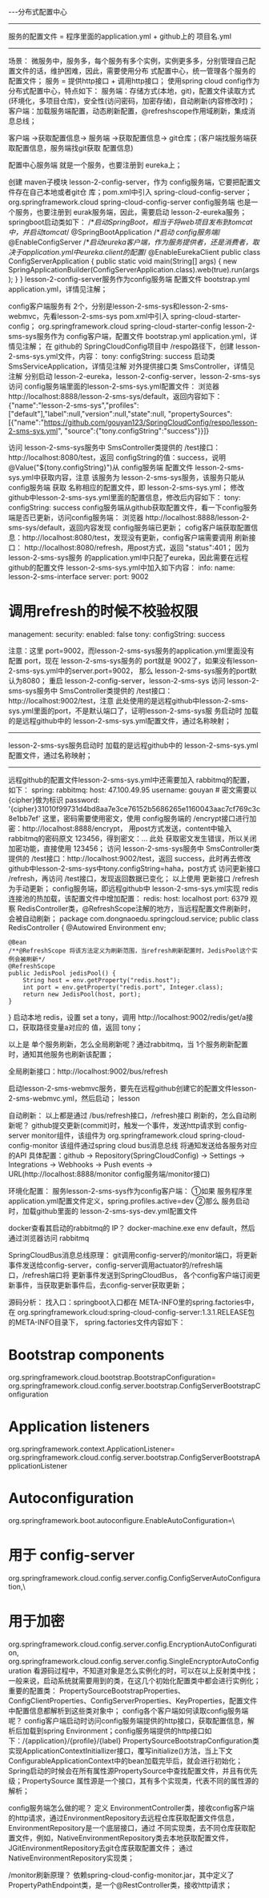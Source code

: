 ---分布式配置中心
*****************************************************************************************
服务的配置文件 = 程序里面的application.yml + github上的 项目名.yml
*****************************************************************************************
场景：
微服务中，服务多，每个服务有多个实例，实例更多多，分别管理自己配置文件的话，维护困难，因此，需要使用分布
式配置中心，统一管理各个服务的配置文件；
服务 = 提供http接口 + 调用http接口；
使用spring cloud config作为分布式配置中心，特点如下：
服务端：存储方式(本地，git)，配置文件读取方式(环境化，多项目仓库)，安全性(访问密码，加密存储)，自动刷新(内容修改时)；
客户端：加载服务端配置，动态刷新配置，@refreshscope作用域刷新，集成消息总线；

客户端  →获取配置信息→  服务端  →获取配置信息→  git仓库；(客户端找服务端获取配置信息，服务端找git获取
配置信息)

配置中心服务端 就是一个服务，也要注册到 eureka上；

创建 maven子模块 lesson-2-config-server，作为 config服务端，它要把配置文件存在自己本地或者git仓
库；pom.xml中引入 spring-cloud-config-server；
<dependency>
    <groupId>org.springframework.cloud</groupId>
    <artifactId>spring-cloud-config-server</artifactId>
</dependency>
config服务端 也是一个服务，也要注册到 eurak服务端，因此，需要启动 lesson-2-eureka服务；
springboot启动类如下：
/**启动SpringBoot，相当于将web项目发布到tomcat中，并启动tomcat*/
@SpringBootApplication
/**启动 config服务端*/
@EnableConfigServer
/**启动eureka客户端，作为服务提供者，还是消费者，取决于application.yml中eureka.client的配置*/
@EnableEurekaClient
public class ConfigServerApplication {
	public static void main(String[] args) {
		new SpringApplicationBuilder(ConfigServerApplication.class).web(true).run(args);
	}
}
lesson-2-config-server服务作为config服务端 配置文件 bootstrap.yml application.yml，详情见注解；

config客户端服务有 2个，分别是lesson-2-sms-sys和lesson-2-sms-webmvc，先看lesson-2-sms-sys
pom.xml中引入 spring-cloud-starter-config；
<dependency>
    <groupId>org.springframework.cloud</groupId>
    <artifactId>spring-cloud-starter-config</artifactId>
</dependency>
lesson-2-sms-sys服务作为 config客户端，配置文件 bootstrap.yml application.yml，详情见注解；
在 github的 SpringCloudConfig项目中 /respo路径下，创建 lesson-2-sms-sys.yml文件，内容：
tony:
     configString: success
启动类 SmsServiceApplication，详情见注解
对外提供接口类 SmsController，详情见注解
分别启动 lesson-2-eureka，lesson-2-config-server，lesson-2-sms-sys
访问 config服务端里面的lesson-2-sms-sys.yml配置文件：
浏览器 http://localhost:8888/lesson-2-sms-sys/default，返回内容如下：
{"name":"lesson-2-sms-sys","profiles":["default"],"label":null,"version":null,"state":null,
"propertySources":[{"name":"https://github.com/gouyan123/SpringCloudConfig/respo/lesson-2-sms-sys.yml",
"source":{"tony.configString":"success"}}]}

访问 lesson-2-sms-sys服务中 SmsController类提供的 /test接口：http://localhost:8080/test，返回
configString的值：success，说明 @Value("${tony.configString}")从 config服务端 配置文件
lesson-2-sms-sys.yml中获取内容，注意 该服务为 lesson-2-sms-sys服务，该服务只能从 config服务端
获取 名称相应的配置文件，即 lesson-2-sms-sys.yml；
修改github中lesson-2-sms-sys.yml里面的配置信息，修改后内容如下：
tony:
     configString: success
config服务端从github获取配置文件，看一下config服务端是否已更新，访问config服务端：
浏览器 http://localhost:8888/lesson-2-sms-sys/default，返回内容发现 config服务端已更新；
cofig客户端获取配置信息：http://localhost:8080/test，发现没有更新，config客户端需要调用 刷新接口：
http://localhost:8080/refresh，用post方式，返回 "status":401；
因为 lesson-2-sms-sys服务 的application.yml中只配了eureka，因此需要在远程github的配置文件
lesson-2-sms-sys.yml中加入如下内容：
info:
  name: lesson-2-sms-interface
server:
  port: 9002
# 调用refresh的时候不校验权限
management:
  security:
    enabled: false
tony:
  configString: success

注意：这里 port=9002，而lesson-2-sms-sys服务的application.yml里面没有配置 port，现在
lesson-2-sms-sys服务的 port就是 9002了，如果没有lesson-2-sms-sys.yml中的server.port=9002，
那么 lesson-2-sms-sys服务的port默认为8080；
重启 lesson-2-config-server，lesson-2-sms-sys
访问 lesson-2-sms-sys服务中 SmsController类提供的 /test接口：http://localhost:9002/test，注意
此处使用的是远程github中lesson-2-sms-sys.yml里面的port，不是默认端口了，证明lesson-2-sms-sys服
务启动时 加载的是远程github中的 lesson-2-sms-sys.yml配置文件，通过名称映射；
*****************************************************************************************
lesson-2-sms-sys服务启动时 加载的是远程github中的 lesson-2-sms-sys.yml配置文件，通过名称映射；
*****************************************************************************************
远程github的配置文件lesson-2-sms-sys.yml中还需要加入 rabbitmq的配置，如下：
spring:
  rabbitmq:
    host: 47.100.49.95
    username: gouyan
    # 密文需要以{cipher}做为标识
    password: '{cipher}31010f99731d4bd8aa7e3ce76152b5686265e1160043aac7cf769c3c8e1bb7ef'
这里，密码需要使用密文，使用 config服务端的 /encrypt接口进行加密：http://localhost:8888/encrypt，
用post方式发送，content中输入rabbitmq的密码原文 123456，得到密文：...
此处 获取密文发生错误，所以关闭 加密功能，直接使用 123456；
访问 lesson-2-sms-sys服务中 SmsController类提供的 /test接口：http://localhost:9002/test，返回
success，此时再去修改github中lesson-2-sms-sys中tony.configString=haha，post方式 访问更新接口
/refresh，再访问 /test接口，发现返回数据已变化；
以上使用 更新接口 /refresh为手动更新；
config服务端，即远程github中 lesson-2-sms-sys.yml实现 redis连接池的热加载，该配置文件中增加配置：
redis:
  host: localhost
  port: 6379
观察 RedisController类，@RefreshScope注解的地方，当远程配置文件刷新时，会被自动刷新；
package com.dongnaoedu.springcloud.service;
public class RedisController {
	@Autowired
	Environment env;

	@Bean
	/**@RefreshScope 将该方法定义为刷新范围，当refresh刷新配置时，JedisPool这个实例会被刷新*/
	@RefreshScope
	public JedisPool jedisPool() {
		String host = env.getProperty("redis.host");
		int port = env.getProperty("redis.port", Integer.class);
		return new JedisPool(host, port);
	}
}
启动本地 redis，设置 set a tony，调用 http://localhost:9002/redis/get/a接口，获取路径变量a对应的
值，返回 tony；

以上是 单个服务刷新，怎么全局刷新呢？通过rabbitmq，当 1个服务刷新配置时，通知其他服务也刷新该配置；

全局刷新接口：http://localhost:9002/bus/refresh

启动lesson-2-sms-webmvc服务，要先在远程github创建它的配置文件lesson-2-sms-webmvc.yml，然后启动；
lesson

自动刷新：
以上都是通过 /bus/refresh接口，/refresh接口 刷新的，怎么自动刷新呢？
github提交更新(commit)时，触发一个事件，发送http请求到 config-server monitor组件，该组件为
<dependency>
    <groupId>org.springframework.cloud</groupId>
    <artifactId>spring-cloud-config-monitor</artifactId>
</dependency>
该组件通过spring cloud bus消息总线 将通知发送给各服务对应的API
具体配置：github → Repository(SpringCloudConfig) → Settings → Integrations → Webhooks →
Push events → URL(http://localhost:8888/monitor config服务端/monitor接口)

环境化配置：
服务lesson-2-sms-sys作为config客户端：
①如果 服务程序里application.yml配置文件定义，spring.profiles.active=dev
②那么 服务启动时，加载github里面的 lesson-2-sms-sys-dev.yml配置文件

docker查看其启动的rabbitmq的 IP？
docker-machine.exe env default，然后通过浏览器访问 rabbitmq

SpringCloudBus消息总线原理：
git调用config-server的/monitor端口，将更新事件发送给config-server，config-server调用actuator的/refresh端口，/refresh端口将 更新事件发送到SpringCloudBus，
各个config客户端订阅更新事件，当获取更新事件后，去config-server获取更新；

源码分析：
找入口：springboot入口都在 META-INFO里的spring.factories中，在 org.springframework.cloud:spring-cloud-config-server:1.3.1.RELEASE包的META-INFO目录下，
spring.factories文件内容如下：
# Bootstrap components
org.springframework.cloud.bootstrap.BootstrapConfiguration=\
org.springframework.cloud.config.server.bootstrap.ConfigServerBootstrapConfiguration
# Application listeners
org.springframework.context.ApplicationListener=\
org.springframework.cloud.config.server.bootstrap.ConfigServerBootstrapApplicationListener
# Autoconfiguration
org.springframework.boot.autoconfigure.EnableAutoConfiguration=\
# 用于 config-server
org.springframework.cloud.config.server.config.ConfigServerAutoConfiguration,\
# 用于加密
org.springframework.cloud.config.server.config.EncryptionAutoConfiguration,\
org.springframework.cloud.config.server.config.SingleEncryptorAutoConfiguration
看源码过程中，不知道对象是怎么实例化的时，可以在以上反射类中找；一般来说，启动系统就需要用到的类，在这几个初始化配置类中都会进行实例化；
重要的配置类：
PropertySourceBootstrapProperties、ConfigClientProperties、ConfigServerProperties、KeyProperties，配置文件中配置信息都解析到这些类对象中；
config各个客户端如何读取config服务端呢？
config客户端启动时访问config服务端提供的http接口，获取配置信息，解析后加载到spring Environment；config服务端提供的http接口如下：/{application}/{profile}/{label}
PropertySourceBootstrapConfiguration类实现ApplicationContextInitiallizer<ConfigurableApplicationContext>接口，覆写initialize()方法，当上下文
ConfigurableApplicationContext中的bean加载完毕后，就会进行初始化；Spring启动的时候会在所有属性源PropertySource中查找配置文件，并且有优先级；PropertySource
属性源是一个接口，其有多个实现类，代表不同的属性源的解析；

config服务端怎么做的呢？
定义 EnvironmentController类，接收config客户端的http请求，通过EnvironmentRepository去远程仓库获取配置文件信息，EnvironmentRepository是一个底层接口，通过
不同实现类，去不同仓库获取配置文件，例如，NativeEnvironmentRepository类去本地获取配置文件，JGitEnvironmentRepository去git仓库获取配置文件；
通过NativeEnvironmentRepository实现类；

/monitor刷新原理？
依赖spring-cloud-config-monitor.jar，其中定义了PropertyPathEndpoint类，是一个@RestController类，接收http请求；
